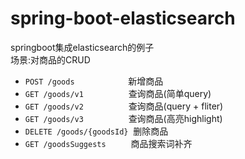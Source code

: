 # spring-boot-elasticsearch
springboot集成elasticsearch的例子  
场景:对商品的CRUD  

* `POST /goods`&nbsp;&nbsp;&nbsp;&emsp;&emsp;&emsp;&emsp;&emsp;&nbsp;新增商品  
* `GET /goods/v1` &nbsp;&nbsp;&nbsp;&emsp;&emsp;&emsp;&emsp;查询商品(简单query)  
* `GET /goods/v2` &nbsp;&nbsp;&nbsp;&emsp;&emsp;&emsp;&emsp;查询商品(query + fliter)  
* `GET /goods/v3` &nbsp;&nbsp;&nbsp;&emsp;&emsp;&emsp;&emsp;查询商品(高亮highlight)  
* `DELETE /goods/{goodsId}` &nbsp;删除商品  
* `GET /goodsSuggests`&emsp;&emsp;&nbsp;&nbsp;&nbsp;商品搜索词补齐
